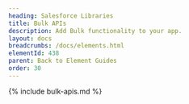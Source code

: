 ```yaml
---
heading: Salesforce Libraries
title: Bulk APIs
description: Add Bulk functionality to your app.
layout: docs
breadcrumbs: /docs/elements.html
elementId: 438
parent: Back to Element Guides
order: 30
---
```


{% include bulk-apis.md %}
